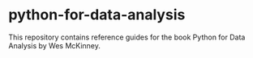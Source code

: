 # python-for-data-analysis

This repository contains reference guides for the book Python for Data Analysis by Wes McKinney.
